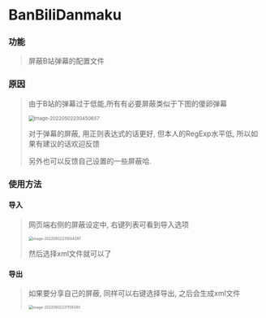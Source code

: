 # BanBiliDanmaku
### 功能

> 屏蔽B站弹幕的配置文件

### 原因

> 由于B站的弹幕过于低能,所有有必要屏蔽类似于下图的傻卵弹幕
>
> <img src="C:\Users\darkloot\Downloads\1\BanBiliDanmaku\README.assets\image-20220502230450657.png" alt="image-20220502230450657" style="zoom: 67%;" />
>
> 对于弹幕的屏蔽, 用正则表达式的话更好, 但本人的RegExp水平低, 所以如果有建议的话欢迎反馈
>
> 另外也可以反馈自己设置的一些屏蔽哈.

### 使用方法

#### 导入

> 网页端右侧的屏蔽设定中, 右键列表可看到导入选项
>
> <img src="C:\Users\darkloot\Downloads\1\BanBiliDanmaku\README.assets\image-20220502231004397.png" alt="image-20220502231004397" style="zoom: 50%;" />
>
> 然后选择xml文件就可以了

#### 导出

> 如果要分享自己的屏蔽, 同样可以右键选择导出, 之后会生成xml文件
>
> <img src="C:\Users\darkloot\Downloads\1\BanBiliDanmaku\README.assets\image-20220502231159340.png" alt="image-20220502231159340" style="zoom:50%;" />
